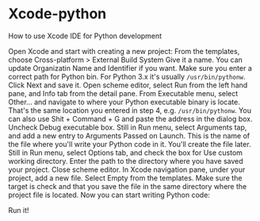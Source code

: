 # Xcode-python
How to use Xcode IDE for Python development

Open Xcode and start with creating a new project:
From the templates, choose Cross-platform > External Build System
Give it a name. You can update Organizatin Name and Identifier if you want.
Make sure you enter a correct path for Python bin. For Python 3.x it's usually `/usr/bin/pythonw`.
Click Next and save it.
Open scheme editor, select Run from the left hand pane, and Info tab from the detail pane.
From Executable menu, select Other... and navigate to where your Python executable binary is locate. That's the same location you entered in step 4, e.g. `/usr/bin/pythonw`. You can also use Shit + Command + G and paste the address in the dialog box.
Uncheck Debug executable box.
Still in Run menu, select Arguments tap, and add a new entry to Arguments Passed on Launch. This is the name of the file where you'll write your Python code in it. You'll create the file later.
Still in Run menu, select Options tab, and check the box for Use custom working directory. Enter the path to the directory where you have saved your project.
Close scheme editor. 
In Xcode navigation pane, under your project, add a new file. Select Empty from the templates.
Make sure the target is check and that you save the file in the same directory where the project file is located.
Now you can start writing Python code: 

Run it!
